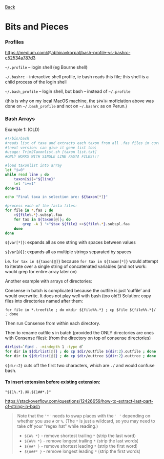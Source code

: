 [Back](https://github.com/Hemimastix/PrivateNotes#readme)



# Bits and Pieces

### Profiles

https://medium.com/@abhinavkorpal/bash-profile-vs-bashrc-c52534a787d3

`~/.profile` – login shell (eg Bourne shell)

`~/.bashrc` – interactive shell profile, ie bash reads this file; this shell is a child process of the login shell

`~/.bash_profile` – login shell, but bash – instead of `~/.profile`

(this is why on my local MacOS machine, the `$PATH` moficiation above was done on `~/.bash_profile` and not on `~/.bashrc` as on Perun.)

### Bash Arrays

Example 1: (OLD)

```bash
#!/bin/bash
#reads list of taxa and extracts each taxon from all .fas files in current working directory
#(next version: can give it gene list too)
#usage: Trim2Taxonlist.sh [taxon list.txt]
#ONLY WORKS WITH SINGLE LINE FASTA FILES!!!

#load taxonlist into array
let "i=0"
while read line ; do
	taxon[$i]="${line}"
	let "i+=1"
done<$1

echo "Final taxa in selection are: ${taxon[*]}"

#process each of the fasta files:
for file in *.fas ; do
	>${file%.*}.subspl.faa
	for tax in ${taxon[@]}; do
		grep -A 1 ">"$tax ${file} >>${file%.*}.subspl.faa
	done
done
```

`${var[*]}`: expands all as one string with spaces between values

`${var[@]}`: expands all as multiple strings separated by spaces

i.e. `for tax in ${taxon[@]}` because `for tax in ${taxon[*]}` would attempt to iterate over a single string of concatenated variables (and not work: would grep for entire array later on)

Another example with arrays of directories:

Consense in batch is complicated because the outfile is just ‘outfile’ and would overwrite. It does not play well with bash (too old?) Solution: copy files into directories named after them:

    for file in *.treefile ; do mkdir ${file%%.*} ; cp $file ${file%%.*}/ ; done

Then run Consense from within each directory.

Then to rename outfile s in batch (provided the ONLY directories are ones with Consense files): (from the directory on top of consense directories)

```bash
dirlist=`find . -mindepth 1 -type d`
for dir in ${dirlist[@]} ; do cp $dir/outfile ${dir:2}.outfile ; done
for dir in ${dirlist[@]} ; do cp $dir/outtree ${dir:2}.outtree ; done
```

`${dir:2}` cuts off the first two characters, which are `./` and would confuse bash.



#### To insert extension before existing extension:
  
    "${1%.*}.UX.${1##*.}"

https://stackoverflow.com/questions/12426659/how-to-extract-last-part-of-string-in-bash

>Note that the `'*'` needs to swap places with the `' '` depending on whether you use `#` or `%`. (The `*` is just a wildcard, so you may need to take off your "regex hat" while reading.)
>
>*	`${A% *}` - remove shortest trailing  `*` (strip the last word)
>*	`${A%% *}` - remove longest trailing  `*` (strip the last words)
>*	`${A#* }` - remove shortest leading `*` (strip the first word)
>*	`${A##* }` - remove longest leading `*` (strip the first words)

##### 
